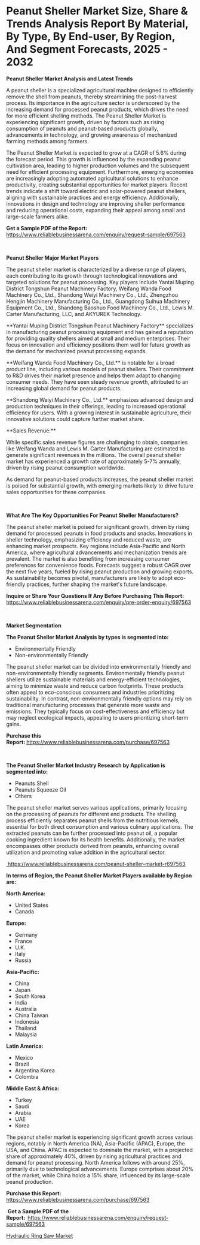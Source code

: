 <p><h1>Peanut Sheller Market Size, Share & Trends Analysis Report By Material, By Type, By End-user, By Region, And Segment Forecasts, 2025 - 2032</h1></p><p><strong>Peanut Sheller Market Analysis and Latest Trends</strong></p>
<p><p>A peanut sheller is a specialized agricultural machine designed to efficiently remove the shell from peanuts, thereby streamlining the post-harvest process. Its importance in the agriculture sector is underscored by the increasing demand for processed peanut products, which drives the need for more efficient shelling methods. The Peanut Sheller Market is experiencing significant growth, driven by factors such as rising consumption of peanuts and peanut-based products globally, advancements in technology, and growing awareness of mechanized farming methods among farmers.</p><p>The Peanut Sheller Market is expected to grow at a CAGR of 5.6% during the forecast period. This growth is influenced by the expanding peanut cultivation area, leading to higher production volumes and the subsequent need for efficient processing equipment. Furthermore, emerging economies are increasingly adopting automated agricultural solutions to enhance productivity, creating substantial opportunities for market players. Recent trends indicate a shift toward electric and solar-powered peanut shellers, aligning with sustainable practices and energy efficiency. Additionally, innovations in design and technology are improving sheller performance and reducing operational costs, expanding their appeal among small and large-scale farmers alike.</p></p>
<p><strong>Get a Sample PDF of the Report:&nbsp;</strong> <a href="https://www.reliablebusinessarena.com/enquiry/request-sample/697563?utm_campaign=2288&utm_medium=2&utm_source=Github&utm_content=ia&utm_term=17022025&utm_id=peanut-sheller">https://www.reliablebusinessarena.com/enquiry/request-sample/697563</a></p>
<p>&nbsp;</p>
<p><strong>Peanut Sheller Major Market Players</strong></p>
<p><p>The peanut sheller market is characterized by a diverse range of players, each contributing to its growth through technological innovations and targeted solutions for peanut processing. Key players include Yantai Muping District Tongshun Peanut Machinery Factory, Weifang Wanda Food Machinery Co., Ltd., Shandong Weiyi Machinery Co., Ltd., Zhengzhou Hengjin Machinery Manufacturing Co., Ltd., Guangdong Suihua Machinery Equipment Co., Ltd., Shandong Baoshuo Food Machinery Co., Ltd., Lewis M. Carter Manufacturing, LLC, and AKYUREK Technology.</p><p>**Yantai Muping District Tongshun Peanut Machinery Factory** specializes in manufacturing peanut processing equipment and has gained a reputation for providing quality shellers aimed at small and medium enterprises. Their focus on innovation and efficiency positions them well for future growth as the demand for mechanized peanut processing expands.</p><p>**Weifang Wanda Food Machinery Co., Ltd.** is notable for a broad product line, including various models of peanut shellers. Their commitment to R&D drives their market presence and helps them adapt to changing consumer needs. They have seen steady revenue growth, attributed to an increasing global demand for peanut products.</p><p>**Shandong Weiyi Machinery Co., Ltd.** emphasizes advanced design and production techniques in their offerings, leading to increased operational efficiency for users. With a growing interest in sustainable agriculture, their innovative solutions could capture further market share.</p><p>**Sales Revenue:** </p><p>While specific sales revenue figures are challenging to obtain, companies like Weifang Wanda and Lewis M. Carter Manufacturing are estimated to generate significant revenues in the millions. The overall peanut sheller market has experienced a growth rate of approximately 5-7% annually, driven by rising peanut consumption worldwide.</p><p>As demand for peanut-based products increases, the peanut sheller market is poised for substantial growth, with emerging markets likely to drive future sales opportunities for these companies.</p></p>
<p>&nbsp;</p>
<p><strong>What Are The Key Opportunities For Peanut Sheller Manufacturers?</strong></p>
<p><p>The peanut sheller market is poised for significant growth, driven by rising demand for processed peanuts in food products and snacks. Innovations in sheller technology, emphasizing efficiency and reduced waste, are enhancing market prospects. Key regions include Asia-Pacific and North America, where agricultural advancements and mechanization trends are prevalent. The market is also benefiting from increasing consumer preferences for convenience foods. Forecasts suggest a robust CAGR over the next five years, fueled by rising peanut production and growing exports. As sustainability becomes pivotal, manufacturers are likely to adopt eco-friendly practices, further shaping the market's future landscape.</p></p>
<p><strong>Inquire or Share Your Questions If Any Before Purchasing This Report:</strong> <a href="https://www.reliablebusinessarena.com/enquiry/pre-order-enquiry/697563?utm_campaign=2288&utm_medium=2&utm_source=Github&utm_content=ia&utm_term=17022025&utm_id=peanut-sheller">https://www.reliablebusinessarena.com/enquiry/pre-order-enquiry/697563</a></p>
<p>&nbsp;</p>
<p><strong>Market Segmentation</strong></p>
<p><strong>The Peanut Sheller Market Analysis by types is segmented into:</strong></p>
<p><ul><li>Environmentally Friendly</li><li>Non-environmentally Friendly</li></ul></p>
<p><p>The peanut sheller market can be divided into environmentally friendly and non-environmentally friendly segments. Environmentally friendly peanut shellers utilize sustainable materials and energy-efficient technologies, aiming to minimize waste and reduce carbon footprints. These products often appeal to eco-conscious consumers and industries prioritizing sustainability. In contrast, non-environmentally friendly options may rely on traditional manufacturing processes that generate more waste and emissions. They typically focus on cost-effectiveness and efficiency but may neglect ecological impacts, appealing to users prioritizing short-term gains.</p></p>
<p><strong>Purchase this Report:&nbsp;</strong><a href="https://www.reliablebusinessarena.com/purchase/697563?utm_campaign=2288&utm_medium=2&utm_source=Github&utm_content=ia&utm_term=17022025&utm_id=peanut-sheller">https://www.reliablebusinessarena.com/purchase/697563</a></p>
<p>&nbsp;</p>
<p><strong>The Peanut Sheller Market Industry Research by Application is segmented into:</strong></p>
<p><ul><li>Peanuts Shell</li><li>Peanuts Squeeze Oil</li><li>Others</li></ul></p>
<p><p>The peanut sheller market serves various applications, primarily focusing on the processing of peanuts for different end products. The shelling process efficiently separates peanut shells from the nutritious kernels, essential for both direct consumption and various culinary applications. The extracted peanuts can be further processed into peanut oil, a popular cooking ingredient known for its health benefits. Additionally, the market encompasses other products derived from peanuts, enhancing overall utilization and promoting value addition in the agricultural sector.</p></p>
<p><a href="https://www.reliablebusinessarena.com/peanut-sheller-market-r697563?utm_campaign=2288&utm_medium=2&utm_source=Github&utm_content=ia&utm_term=17022025&utm_id=peanut-sheller">&nbsp;https://www.reliablebusinessarena.com/peanut-sheller-market-r697563</a></p>
<p><strong>In terms of Region, the Peanut Sheller Market Players available by Region are:</strong></p>
<p>
    <p> <strong> North America: </strong>
        <ul>
            <li>United States</li>
            <li>Canada</li>
        </ul>
        </p> 
    <p> <strong> Europe: </strong>
        <ul>
            <li>Germany</li>
            <li>France</li>
            <li>U.K.</li>
            <li>Italy</li>
            <li>Russia</li>
        </ul>
        </p> 
    <p> <strong> Asia-Pacific: </strong>
        <ul>
            <li>China</li>
            <li>Japan</li>
            <li>South Korea</li>
            <li>India</li>
            <li>Australia</li>
            <li>China Taiwan</li>
            <li>Indonesia</li>
            <li>Thailand</li>
            <li>Malaysia</li>
        </ul>
        </p> 
    <p> <strong> Latin America: </strong>
        <ul>
            <li>Mexico</li>
            <li>Brazil</li>
            <li>Argentina Korea</li>
            <li>Colombia</li>
        </ul>
        </p> 
    <p> <strong> Middle East & Africa: </strong>
        <ul>
            <li>Turkey</li>
            <li>Saudi</li>
            <li>Arabia</li>
            <li>UAE</li>
            <li>Korea</li>
        </ul>
    </p>
    </p>
<p><p>The peanut sheller market is experiencing significant growth across various regions, notably in North America (NA), Asia-Pacific (APAC), Europe, the USA, and China. APAC is expected to dominate the market, with a projected share of approximately 40%, driven by rising agricultural practices and demand for peanut processing. North America follows with around 25%, primarily due to technological advancements. Europe comprises about 20% of the market, while China holds a 15% share, influenced by its large-scale peanut production.</p></p>
<p><strong>Purchase this Report: </strong><a href="https://www.reliablebusinessarena.com/purchase/697563?utm_campaign=2288&utm_medium=2&utm_source=Github&utm_content=ia&utm_term=17022025&utm_id=peanut-sheller">https://www.reliablebusinessarena.com/purchase/697563</a></p>
<p>&nbsp;<strong>Get a Sample PDF of the Report:&nbsp;&nbsp;</strong><a href="https://www.reliablebusinessarena.com/enquiry/request-sample/697563?utm_campaign=2288&utm_medium=2&utm_source=Github&utm_content=ia&utm_term=17022025&utm_id=peanut-sheller">https://www.reliablebusinessarena.com/enquiry/request-sample/697563</a></p>
<p><strong></strong></p>
<p><p><a href="https://github.com/krinerstormy331/Market-Research-Report-List-1/blob/main/hydraulic-ring-saw-market.md?utm_campaign=2288&utm_medium=2&utm_source=Github&utm_content=ia&utm_term=17022025&utm_id=peanut-sheller">Hydraulic Ring Saw Market</a></p></p>